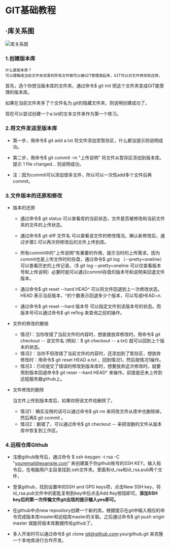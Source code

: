 # GIT基础教程

## ·库关系图
![库关系图](https://static.oschina.net/uploads/space/2017/1214/113901_cUBI_3375733.png)
### 1.创建版本库

    什么是版本库？
    可以理解成当前文件夹目录的所有文件都可以被GIT管理类起来，GIT可以对文件修改和还原。
首先，选个你想当版本库的文件夹，通过命令$ git init 把这个文件夹变成GIT能管理的版本库。

如果在当前文件夹多了个文件名为.git的隐藏文件夹，则说明创建成功了。

现在可以尝试创建一个a.txt的文本文件来作为第一个练习。

### 2.将文件发送至版本库

 

- 第一步，用命令$ git add a.txt 将文件添加至暂存区，什么都没提示则说明成功。

- 第二步，用命令$ git commit -m "上传说明" 将文件从暂存区添加到版本库。提示 1 file changed... 则说明成功。

- 注：因为commit可以添加很多文件，所以可以一次性add多个文件后再commit。

### 3.文件版本的还原和修改

- 版本的还原
    - 通过命令$ git status 可以查看库的当前状态，文件是否被修改和当前文件夹的文件的上传状态。

    - 通过命令$ git diff 文件名 可以查看该文件的修改情况。确认新修改后，通过步骤2.可以再次将修改后的文件上传到库。

    - 所有commit中的"上传说明"有重要的作用，提示当时的上传需求。因为commit也是上传文件时的存盘，通过命令$ git log （--pretty=oneline）可以查看历史的上传记录。（$ git log --pretty=oneline 可以仅查看版本号和上传说明）必要时就可以通过commit存盘的版本号和说明来回退文件版本。

    - 通过命令$ git reset --hard HEAD^ 可以将文件回退到上一次修改状态。HEAD 表示当前版本，^的个数表示回退多少个版本，可以写成HEAD~n.

    - 通过命令$ git reset --hard 版本号 可以指定文件到该版本号的状态。而版本号可以通过命令$ git reflog 来查询之前的操作。

- 文件的修改的撤销
    - 情况1：当你改错了当前文件的内容时，想直接放弃修改时。用命令$ git checkout -- 该文件名 (例如：$ git checkout -- a.txt) 就可以回到上个版本的状态。
    - 情况2：当你不但改错了当前文件的内容时，还添加到了暂存区，想放弃修改时：用命令$ git reset HEAD a.txt ，回到情况1，然后按情况1操作。
    - 情况3：已经提交了错误的修改到版本库时，想要放弃这次修改时。就要用到版本回退命令$ git reser --hard HEAD^ 来操作。前提是还未上传到远程服务器github上。
- 文件修改的删除
    
     当文件上传到版本库后，如果你把该文件给删除了。
     - 情况1：确实没用的话可以通过命令$ git rm <file> 来将改文件从库中也删除掉，然后再$ git commit 。
     - 情况2：删错了，可以通过命令$ git checkout -- <file> 来把误删的文件从版本库中恢复到工作区。

### 4.远程仓库Github

- 注册github账号后，通过命令 $ ssh-keygen -t rsa -C "youremail@example.com" 来创建属于你github账号的SSH KEY。输入指令后，在电脑用户主目录找到.ssh文件夹。里面有id_rsa和id_rsa.pub两个文件，

- 登录github，找到设置中的SSH and GPG keys项，点击New SSH key，将id_rsa.pub文件中的密匙复制到key中后点击Add Key按钮即可。**添加SSH key后的第一次传输文件git出现的提示输入yes即可。**

- 在github中点new repository创建一个新的库。根据提示在git中输入相应的命令完成版本库master和远程库master的关联。之后通过命令$ git push origin master 就能将版本库数据传给github了。
 
 - 多人开发时可以通过命令$ git clone git@github.com:yourgithub.git 来克隆一个本地库进行合作开发。
